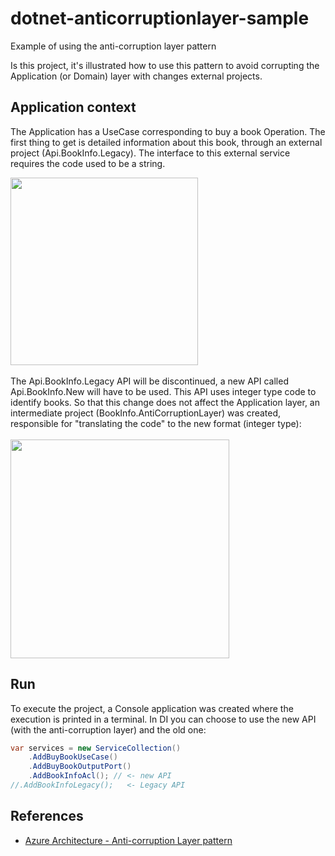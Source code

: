 # dotnet-anticorruptionlayer-sample

Example of using the anti-corruption layer pattern

Is this project, it's illustrated how to use this pattern to avoid corrupting the Application (or Domain) layer with changes external projects.

## Application context

The Application has a UseCase corresponding to buy a book Operation. The first thing to get is detailed information about this book, through an external project (Api.BookInfo.Legacy). The interface to this external service requires the code used to be a string.

<img src="https://github.com/rafaeldalsenter/dotnet-anticorruptionlayer-sample/assets/10137467/f057ec66-470d-4fdf-a327-403485787655.png" width="300">
<br>
<br>
The Api.BookInfo.Legacy API will be discontinued, a new API called Api.BookInfo.New will have to be used. This API uses integer type code to identify books. So that this change does not affect the Application layer, an intermediate project (BookInfo.AntiCorruptionLayer) was created, responsible for "translating the code" to the new format (integer type):

<br>
<br>
<img src="https://github.com/rafaeldalsenter/dotnet-anticorruptionlayer-sample/assets/10137467/982f9461-d925-4493-858a-79dee0917d6c" width="350">

## Run

To execute the project, a Console application was created where the execution is printed in a terminal. In DI you can choose to use the new API (with the anti-corruption layer) and the old one:

```csharp
var services = new ServiceCollection()
    .AddBuyBookUseCase()
    .AddBuyBookOutputPort()
    .AddBookInfoAcl(); // <- new API
//.AddBookInfoLegacy();   <- Legacy API
```

## References

- [Azure Architecture - Anti-corruption Layer pattern](https://learn.microsoft.com/en-us/azure/architecture/patterns/anti-corruption-layer)
